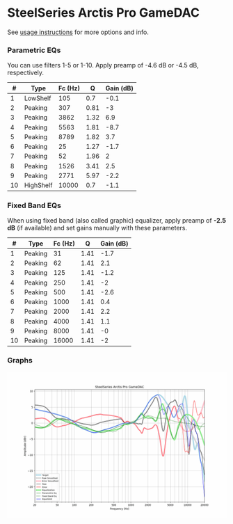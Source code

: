 # SteelSeries Arctis Pro GameDAC
See [usage instructions](https://github.com/jaakkopasanen/AutoEq#usage) for more options and info.

### Parametric EQs
You can use filters 1-5 or 1-10. Apply preamp of -4.6 dB or -4.5 dB, respectively.

|   # | Type      |   Fc (Hz) |    Q |   Gain (dB) |
|-----|-----------|-----------|------|-------------|
|   1 | LowShelf  |       105 | 0.7  |        -0.1 |
|   2 | Peaking   |       307 | 0.81 |        -3   |
|   3 | Peaking   |      3862 | 1.32 |         6.9 |
|   4 | Peaking   |      5563 | 1.81 |        -8.7 |
|   5 | Peaking   |      8789 | 1.82 |         3.7 |
|   6 | Peaking   |        25 | 1.27 |        -1.7 |
|   7 | Peaking   |        52 | 1.96 |         2   |
|   8 | Peaking   |      1526 | 3.41 |         2.5 |
|   9 | Peaking   |      2771 | 5.97 |        -2.2 |
|  10 | HighShelf |     10000 | 0.7  |        -1.1 |

### Fixed Band EQs
When using fixed band (also called graphic) equalizer, apply preamp of **-2.5 dB** (if available) and set gains manually with these parameters.

|   # | Type    |   Fc (Hz) |    Q |   Gain (dB) |
|-----|---------|-----------|------|-------------|
|   1 | Peaking |        31 | 1.41 |        -1.7 |
|   2 | Peaking |        62 | 1.41 |         2.1 |
|   3 | Peaking |       125 | 1.41 |        -1.2 |
|   4 | Peaking |       250 | 1.41 |        -2   |
|   5 | Peaking |       500 | 1.41 |        -2.6 |
|   6 | Peaking |      1000 | 1.41 |         0.4 |
|   7 | Peaking |      2000 | 1.41 |         2.2 |
|   8 | Peaking |      4000 | 1.41 |         1.1 |
|   9 | Peaking |      8000 | 1.41 |        -0   |
|  10 | Peaking |     16000 | 1.41 |        -2   |

### Graphs
![](./SteelSeries%20Arctis%20Pro%20GameDAC.png)
